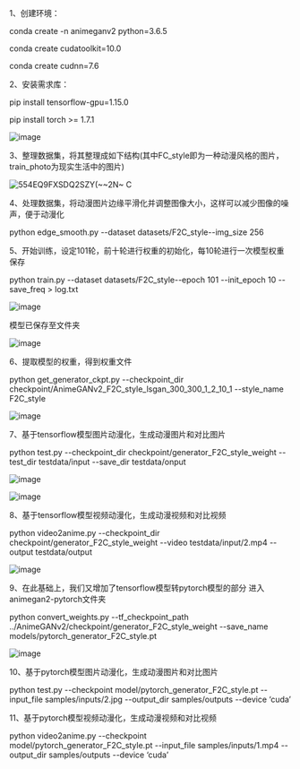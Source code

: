 1、创建环境：

conda create -n animeganv2 python=3.6.5

conda create cudatoolkit=10.0

conda create cudnn=7.6

2、安装需求库：

pip install tensorflow-gpu=1.15.0

pip install torch >= 1.7.1

![image](https://user-images.githubusercontent.com/82815279/173214462-2c220e19-e82a-4ecd-ad8a-fc52923df80f.png)

	
3、整理数据集，将其整理成如下结构(其中FC_style即为一种动漫风格的图片，train_photo为现实生活中的图片)

![554EQ9FXSDQ2SZY(~~2N~ C](https://user-images.githubusercontent.com/82815279/173214477-3c6a0922-364e-44be-ad60-d0a1d1c41d26.png)


4、处理数据集，将动漫图片边缘平滑化并调整图像大小，这样可以减少图像的噪声，便于动漫化

python edge_smooth.py --dataset datasets/F2C_style--img_size 256

5、开始训练，设定101轮，前十轮进行权重的初始化，每10轮进行一次模型权重保存

python train.py --dataset datasets/F2C_style--epoch 101 --init_epoch 10 --save_freq > log.txt
 
 ![image](https://user-images.githubusercontent.com/82815279/173214489-4a5f2a06-03b8-45e6-82f6-b9eea2613d5f.png)

 
模型已保存至文件夹

![image](https://user-images.githubusercontent.com/82815279/173214493-7a462a8c-5a5c-4adc-9d72-c9d59251abdb.png)

 
6、提取模型的权重，得到权重文件

python get_generator_ckpt.py --checkpoint_dir checkpoint/AnimeGANv2_F2C_style_lsgan_300_300_1_2_10_1 --style_name F2C_style

![image](https://user-images.githubusercontent.com/82815279/173214501-4b877003-011f-4f13-99b2-e0de70544d7b.png)


7、基于tensorflow模型图片动漫化，生成动漫图片和对比图片

python test.py --checkpoint_dir checkpoint/generator_F2C_style_weight --test_dir testdata/input --save_dir testdata/onput

![image](https://user-images.githubusercontent.com/82815279/173214508-ab4afe59-18e2-4f1e-a158-55a631d30347.png)

![image](https://user-images.githubusercontent.com/82815279/173214514-a4e3ec1c-0c86-4d98-a4a2-bb096f403d52.png)


8、基于tensorflow模型视频动漫化，生成动漫视频和对比视频

python video2anime.py --checkpoint_dir checkpoint/generator_F2C_style_weight --video testdata/input/2.mp4 --output testdata/output

![image](https://user-images.githubusercontent.com/82815279/173214519-49149dcf-f1cc-459e-aac3-fc50fac441a3.png)


9、在此基础上，我们又增加了tensorflow模型转pytorch模型的部分
进入animegan2-pytorch文件夹

python convert_weights.py --tf_checkpoint_path ../AnimeGANv2/checkpoint/generator_F2C_style_weight --save_name models/pytorch_generator_F2C_style.pt

![image](https://user-images.githubusercontent.com/82815279/173214520-b883c32d-7364-44cb-84c0-a3fd4dfb64ce.png)

10、基于pytorch模型图片动漫化，生成动漫图片和对比图片

python test.py --checkpoint model/pytorch_generator_F2C_style.pt --input_file samples/inputs/2.jpg --output_dir samples/outputs --device ‘cuda’

11、基于pytorch模型视频动漫化，生成动漫视频和对比视频

python video2anime.py --checkpoint model/pytorch_generator_F2C_style.pt --input_file samples/inputs/1.mp4 --output_dir samples/outputs --device ‘cuda’
